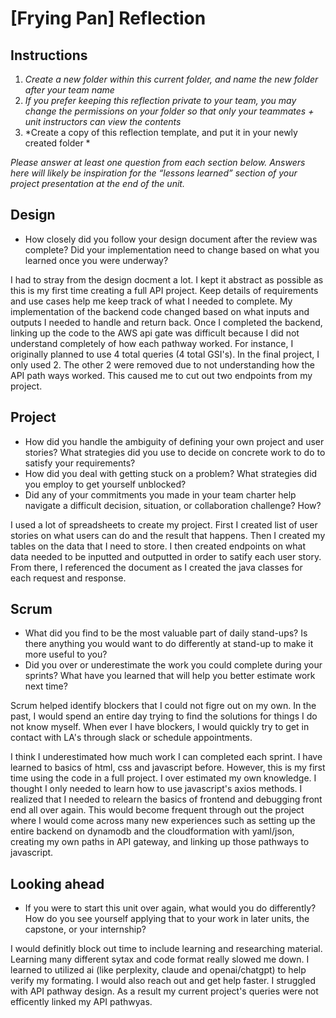 # [Frying Pan] Reflection

## Instructions

1. *Create a new folder within this current folder, and name the new folder
   after your team name*
2. *If you prefer keeping this reflection private to your team, you may change
   the permissions on your folder so that only your teammates + unit instructors
   can view the contents*
3. *Create a copy of this reflection template, and put it in your newly created
   folder *

*Please answer at least one question from each section below. Answers here will
likely be inspiration for the “lessons learned” section of your project
presentation at the end of the unit.*

## Design

* How closely did you follow your design document after the review was complete?
Did your implementation need to change based on what you learned once you were
underway? 

I had to stray from the design docment a lot. I kept it abstract as possible as this is my first time creating a full API project. Keep details of requirements and use cases help me keep track of what I needed to complete. My implementation of the backend code changed based on what inputs and outputs I needed to handle and return back. Once I completed the backend, linking up the code to the AWS api gate was difficult because I did not understand completely of how each pathway worked. For instance, I originally planned to use 4 total queries (4 total GSI's). In the final project, I only used 2. The other 2 were removed due to not understanding how the API path ways worked. This caused me to cut out two endpoints from my project. 

## Project

* How did you handle the ambiguity of defining your own project and user
  stories? What strategies did you use to decide on concrete work to do to
  satisfy your requirements?
* How did you deal with getting stuck on a problem? What strategies did you
  employ to get yourself unblocked?
* Did any of your commitments you made in your team charter help navigate a
  difficult decision, situation, or collaboration challenge? How?

I used a lot of spreadsheets to create my project. First I created list of user stories on what users can do and the result that happens. Then I created my tables on the data that I need to store. I then created endpoints on what data needed to be inputted and outputted in order to satify each user story. From there, I referenced the document as I created the java classes for each request and response.    

## Scrum

* What did you find to be the most valuable part of daily stand-ups? Is there
  anything you would want to do differently at stand-up to make it more useful
  to you?
* Did you over or underestimate the work you could complete during your sprints?
  What have you learned that will help you better estimate work next time?

Scrum helped identify blockers that I could not figre out on my own. In the past, I would spend an entire day trying to find the solutions for things I do not know myself. When ever I have blockers, I would quickly try to get in contact with LA's through slack or schedule appointments.  

I think I underestimated how much work I can completed each sprint. I have learned to basics of html, css and javascript before. However, this is my first time using the code in a full project. I over estimated my own knowledge. I thought I only needed to learn how to use javascript's axios methods. I realized that I needed to relearn the basics of frontend and debugging front end all over again. This would become frequent through out the project where I would come across many new experiences such as setting up the entire backend on dynamodb and the cloudformation with yaml/json, creating my own paths in API gateway, and linking up those pathways to javascript.  

## Looking ahead

* If you were to start this unit over again, what would you do differently? How
  do you see yourself applying that to your work in later units, the capstone,
  or your internship?

I would definitly block out time to include learning and researching material. Learning many different sytax and code format really slowed me down. I learned to utilized ai (like perplexity, claude and openai/chatgpt) to help verify my formating. I would also reach out and get help faster. I struggled with API pathway design. As a result my current project's queries were not efficently linked my API pathwyas. 